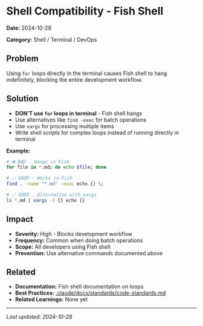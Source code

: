 # Shell Compatibility - Fish Shell

**Date:** 2024-10-28

**Category:** Shell / Terminal / DevOps

## Problem

Using `for` loops directly in the terminal causes Fish shell to hang indefinitely, blocking the entire development workflow.

## Solution

- **DON'T use `for` loops in terminal** - Fish shell hangs
- Use alternatives like `find -exec` for batch operations
- Use `xargs` for processing multiple items
- Write shell scripts for complex loops instead of running directly in terminal

**Example:**

```bash
# ❌ BAD - Hangs in Fish
for file in *.md; do echo $file; done

# ✅ GOOD - Works in Fish
find . -name "*.md" -exec echo {} \;

# ✅ GOOD - Alternative with xargs
ls *.md | xargs -I {} echo {}
```

## Impact

- **Severity:** High - Blocks development workflow
- **Frequency:** Common when doing batch operations
- **Scope:** All developers using Fish shell
- **Prevention:** Use alternative commands documented above

## Related

- **Documentation:** Fish shell documentation on loops
- **Best Practices:** [.claude/docs/standards/code-standards.md](.claude/docs/standards/code-standards.md)
- **Related Learnings:** None yet

---

*Last updated: 2024-10-28*
